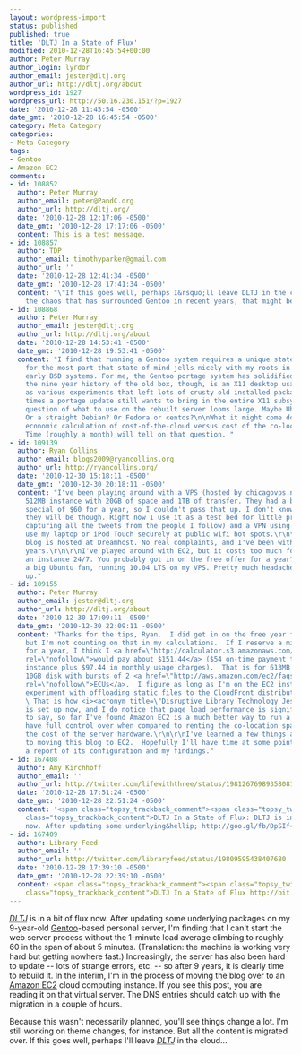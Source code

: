 ```yaml
---
layout: wordpress-import
status: published
published: true
title: 'DLTJ In a State of Flux'
modified: 2010-12-28T16:45:54+00:00
author: Peter Murray
author_login: lyrdor
author_email: jester@dltj.org
author_url: http://dltj.org/about
wordpress_id: 1927
wordpress_url: http://50.16.230.151/?p=1927
date: '2010-12-28 11:45:54 -0500'
date_gmt: '2010-12-28 16:45:54 -0500'
category: Meta Category
categories:
- Meta Category
tags:
- Gentoo
- Amazon EC2
comments:
- id: 108852
  author: Peter Murray
  author_email: peter@PandC.org
  author_url: http://dltj.org/
  date: '2010-12-28 12:17:06 -0500'
  date_gmt: '2010-12-28 17:17:06 -0500'
  content: This is a test message.
- id: 108857
  author: TDP
  author_email: timothyparker@gmail.com
  author_url: ''
  date: '2010-12-28 12:41:34 -0500'
  date_gmt: '2010-12-28 17:41:34 -0500'
  content: "\"If this goes well, perhaps I&rsquo;ll leave DLTJ in the cloud&hellip;\"\r\n\r\nConsidering
    the chaos that has surrounded Gentoo in recent years, that might be the best idea."
- id: 108868
  author: Peter Murray
  author_email: jester@dltj.org
  author_url: http://dltj.org/about
  date: '2010-12-28 14:53:41 -0500'
  date_gmt: '2010-12-28 19:53:41 -0500'
  content: "I find that running a Gentoo system requires a unique state of mind, and
    for the most part that state of mind jells nicely with my roots in System-V and
    early BSD systems. For me, the Gentoo portage system has solidified nicely. In
    the nine year history of the old box, though, is an X11 desktop usage as well
    as various experiments that left lots of crusty old installed packages. (Some
    times a portage update still wants to bring in the entire X11 subsystem.)\n\nThe
    question of what to use on the rebuilt server looms large. Maybe Ubuntu this time?
    Or a straight Debian? Or Fedora or centos?\n\nWhat it might come down to is an
    economic calculation of cost-of-the-cloud versus cost of the co-location facility.
    Time (roughly a month) will tell on that question. "
- id: 109139
  author: Ryan Collins
  author_email: blogs2009@ryancollins.org
  author_url: http://ryancollins.org/
  date: '2010-12-30 15:18:11 -0500'
  date_gmt: '2010-12-30 20:18:11 -0500'
  content: "I've been playing around with a VPS (hosted by chicagovps.net). I get
    512MB instance with 20GB of space and 1TB of transfer. They had a black Friday
    special of $60 for a year, so I couldn't pass that up. I don't know how reliable
    they will be though. Right now I use it as a test bed for little projects (like
    capturing all the tweets from the people I follow) and a VPN using pptp so I can
    use my laptop or iPod Touch securely at public wifi hot spots.\r\n\r\nMy regular
    blog is hosted at Dreamhost. No real complaints, and I've been with them for several
    years.\r\n\r\nI've played around with EC2, but it costs too much for me to run
    an instance 24/7. You probably got in on the free offer for a year?\r\n\r\nI'm
    a big Ubuntu fan, running 10.04 LTS on my VPS. Pretty much headache free to keep
    up."
- id: 109155
  author: Peter Murray
  author_email: jester@dltj.org
  author_url: http://dltj.org/about
  date: '2010-12-30 17:09:11 -0500'
  date_gmt: '2010-12-30 22:09:11 -0500'
  content: "Thanks for the tips, Ryan.  I did get in on the free year from Amazon,
    but I'm not counting on that in my calculations.  If I reserve a micro instance
    for a year, I think I <a href=\"http://calculator.s3.amazonaws.com/calc5.html?key=calc-85BD1BF9-454C-4224-93DD-957ECA5B273C\"
    rel=\"nofollow\">would pay about $151.44</a> ($54 on-time payment to reserve the
    instance plus $97.44 in monthly usage charges).  That is for 613MB of RAM and
    10GB disk with bursts of 2 <a href=\"http://aws.amazon.com/ec2/faqs/#What_is_an_EC2_Compute_Unit_and_why_did_you_introduce_it\"
    rel=\"nofollow\">ECUs</a>.  I figure as long as I'm on the EC2 instance that I'll
    experiment with offloading static files to the CloudFront distribution network.
    \ That is how <i><acronym title=\"Disruptive Library Technology Jester\">DLTJ</acronym></i>
    is set up now, and I do notice that page load performance is significantly zippier.\r\n\r\nNeedless
    to say, so far I've found Amazon EC2 is a much better way to run a blog that I
    have full control over when compared to renting the co-location space and amortizing
    the cost of the server hardware.\r\n\r\nI've learned a few things along the way
    to moving this blog to EC2.  Hopefully I'll have time at some point to write up
    a report of its configuration and my findings."
- id: 167408
  author: Amy Kirchhoff
  author_email: ''
  author_url: http://twitter.com/lifewiththree/status/19812676989358081
  date: '2010-12-28 17:51:24 -0500'
  date_gmt: '2010-12-28 22:51:24 -0500'
  content: '<span class="topsy_trackback_comment"><span class="topsy_twitter_username"><span
    class="topsy_trackback_content">DLTJ In a State of Flux: DLTJ is in a bit of flux
    now. After updating some underlying&hellip; http://goo.gl/fb/DpSIf</span></span>'
- id: 167409
  author: Library Feed
  author_email: ''
  author_url: http://twitter.com/libraryfeed/status/19809595438407680
  date: '2010-12-28 17:39:10 -0500'
  date_gmt: '2010-12-28 22:39:10 -0500'
  content: <span class="topsy_trackback_comment"><span class="topsy_twitter_username"><span
    class="topsy_trackback_content">DLTJ In a State of Flux http://bit.ly/hBYsxF</span></span>
---
```

<p><i><acronym title="Disruptive Library Technology Jester">DLTJ</acronym></i> is in a bit of flux now.  After updating some underlying packages on my 9-year-old <a href="http://www.gentoo.org/" title="Gentoo Linux -- Gentoo Linux News">Gentoo</a>-based personal server, I'm finding that I can't start the web server process without the 1-minute load average climbing to roughly 60 in the span of about 5 minutes.  (Translation: the machine is working very hard but getting nowhere fast.)  Increasingly, the server has also been hard to update -- lots of strange errors, etc. -- so after 9 years, it is clearly time to rebuild it.  In the interim, I'm in the process of moving the blog over to an <a href="http://aws.amazon.com/ec2/" title="Amazon Elastic Compute Cloud (Amazon EC2)">Amazon EC2</a> cloud computing instance.  If you see this post, you are reading it on that virtual server.  The DNS entries should catch up with the migration in a couple of hours.</p>
<p>Because this wasn't necessarily planned, you'll see things change a lot.  I'm still working on theme changes, for instance.  But all the content is migrated over.  If this goes well, perhaps I'll leave <i><acronym title="Disruptive Library Technology Jester">DLTJ</acronym></i> in the cloud...</p>
